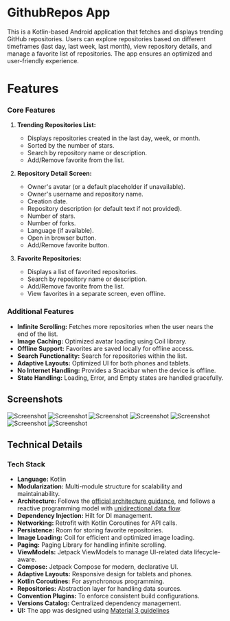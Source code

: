GithubRepos App
==================
This is a Kotlin-based Android application that fetches and displays trending GitHub repositories. Users can explore repositories based on different timeframes (last day, last week, last month), view repository details, and manage a favorite list of repositories. The app ensures an optimized and user-friendly experience.

# Features

### Core Features
1. **Trending Repositories List:**
    - Displays repositories created in the last day, week, or month.
    - Sorted by the number of stars.
    - Search by repository name or description.
    - Add/Remove favorite from the list.

2. **Repository Detail Screen:**
    - Owner's avatar (or a default placeholder if unavailable).
    - Owner's username and repository name.
    - Creation date.
    - Repository description (or default text if not provided).
    - Number of stars.
    - Number of forks.
    - Language (if available).
    - Open in browser button.
    - Add/Remove favorite button.

3. **Favorite Repositories:**
    - Displays a list of favorited repositories.
    - Search by repository name or description.
    - Add/Remove favorite from the list.
    - View favorites in a separate screen, even offline.

### Additional Features
- **Infinite Scrolling:** Fetches more repositories when the user nears the end of the list.
- **Image Caching:** Optimized avatar loading using Coil library.
- **Offline Support:** Favorites are saved locally for offline access.
- **Search Functionality:** Search for repositories within the list.
- **Adaptive Layouts:** Optimized UI for both phones and tablets.
- **No Internet Handling:** Provides a Snackbar when the device is offline.
- **State Handling:** Loading, Error, and Empty states are handled gracefully.


## Screenshots
![Screenshot](screenshots/1.png "Screenshot")
![Screenshot](screenshots/2.png "Screenshot")
![Screenshot](screenshots/3.png "Screenshot")
![Screenshot](screenshots/4.png "Screenshot")
![Screenshot](screenshots/5.png "Screenshot")
![Screenshot](screenshots/6.png "Screenshot")
![Screenshot](screenshots/7.png "Screenshot")

## Technical Details

### Tech Stack
- **Language:** Kotlin
- **Modularization:** Multi-module structure for scalability and maintainability.
- **Architecture:** Follows the [official architecture guidance](https://developer.android.com/topic/architecture), and follows a reactive programming model with [unidirectional data flow](https://developer.android.com/topic/architecture/ui-layer#udf).
- **Dependency Injection:** Hilt for DI management.
- **Networking:** Retrofit with Kotlin Coroutines for API calls.
- **Persistence:** Room for storing favorite repositories.
- **Image Loading:** Coil for efficient and optimized image loading.
- **Paging:** Paging Library for handling infinite scrolling.
- **ViewModels:** Jetpack ViewModels to manage UI-related data lifecycle-aware.
- **Compose:** Jetpack Compose for modern, declarative UI.
- **Adaptive Layouts:** Responsive design for tablets and phones.
- **Kotlin Coroutines:** For asynchronous programming.
- **Repositories:** Abstraction layer for handling data sources.
- **Convention Plugins:** To enforce consistent build configurations.
- **Versions Catalog:** Centralized dependency management.
- **UI:** The app was designed using [Material 3 guidelines](https://m3.material.io/)